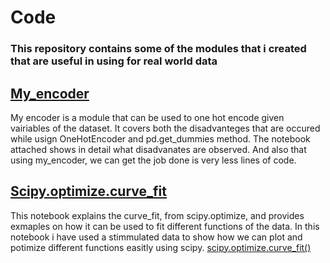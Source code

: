 # Code
### This repository contains some of the modules that i created that are useful in using for real world data

## [My_encoder](/my_encoder)
My encoder is a module that can be used to one hot encode given vairiables of the dataset. It covers both the disadvanteges that are occured while usign OneHotEncoder and 
pd.get_dummies method. 
The notebook attached shows in detail what disadvanates are observed. And also that using my_encoder, we can get the job done is very less lines of code.


## [Scipy.optimize.curve_fit](//Scipy.optimize.curve_fit)
This notebook explains the curve_fit, from scipy.optimize, and provides exmaples on how it can be used to fit different functions of the data. 
In this notebook i have used a stimmulated  data to show how we can plot and potimize different functions easitly using scipy.
[scipy.optimize.curve_fit()](https://docs.scipy.org/doc/scipy/reference/generated/scipy.optimize.curve_fit.html)
